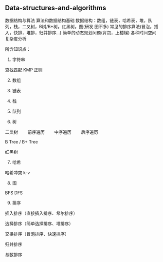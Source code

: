 ## Data-structures-and-algorithms

数据结构与算法
算法和数据结构基础
数据结构：数组，链表，哈希表，堆，队列，栈，二叉树，B树/B+树，红黑树，图(研发 图不多)
常见的排序算法(冒泡，插入，快排，堆排，归并排序…)
简单的动态规划问题(背包，上楼梯)
各种时间空间复杂度分析

所含知识点：

1. 字符串

查找匹配 KMP
正则

2. 数组

3. 链表

4. 栈

5. 队列 

6. 树

二叉树
　　前序遍历
　　中序遍历
　　后序遍历

B Tree / B+ Tree

红黑树

7. 哈希

哈希冲突
k-v

8. 图

BFS
DFS

9. 排序

插入排序（直接插入排序、希尔排序）

选择排序（简单选择排序、堆排序）

交换排序（冒泡排序、快速排序）

归并排序

基数排序


